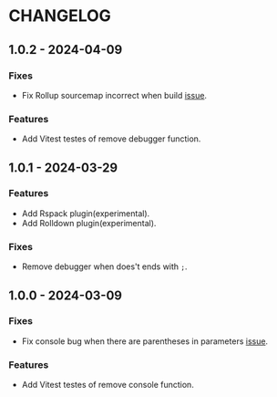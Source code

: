 # CHANGELOG

## 1.0.2 - 2024-04-09

### Fixes

- Fix Rollup sourcemap incorrect when build [issue](https://github.com/Talljack/unplugin-remove/issues/139).

### Features

- Add Vitest testes of remove debugger function.

## 1.0.1 - 2024-03-29

### Features

- Add Rspack plugin(experimental).
- Add Rolldown plugin(experimental).

### Fixes

- Remove debugger when does't ends with `;`.

## 1.0.0 - 2024-03-09

### Fixes

- Fix console bug when there are parentheses in parameters [issue](https://github.com/Talljack/unplugin-remove/issues/82).

### Features

- Add Vitest testes of remove console function.

